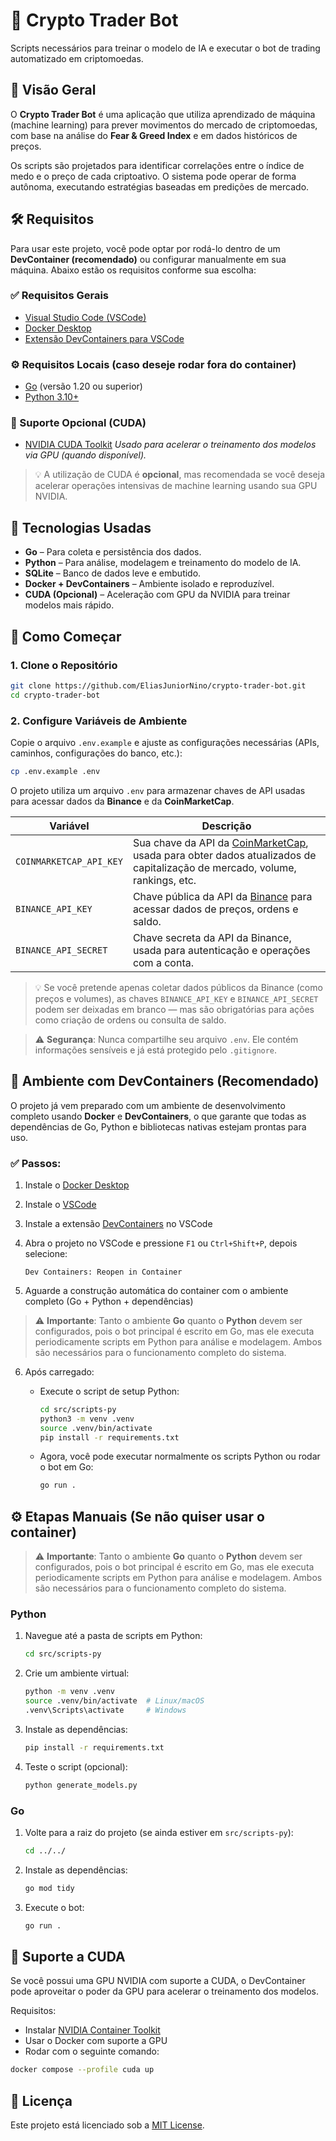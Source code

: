 # 🚀 Crypto Trader Bot

Scripts necessários para treinar o modelo de IA e executar o bot de trading automatizado em criptomoedas.

## 📌 Visão Geral

O **Crypto Trader Bot** é uma aplicação que utiliza aprendizado de máquina (machine learning) para prever movimentos do mercado de criptomoedas, com base na análise do **Fear & Greed Index** e em dados históricos de preços.

Os scripts são projetados para identificar correlações entre o índice de medo e o preço de cada criptoativo. O sistema pode operar de forma autônoma, executando estratégias baseadas em predições de mercado.

## 🛠️ Requisitos

Para usar este projeto, você pode optar por rodá-lo dentro de um **DevContainer (recomendado)** ou configurar manualmente em sua máquina. Abaixo estão os requisitos conforme sua escolha:

### ✅ Requisitos Gerais

* [Visual Studio Code (VSCode)](https://code.visualstudio.com/)
* [Docker Desktop](https://www.docker.com/products/docker-desktop)
* [Extensão DevContainers para VSCode](https://marketplace.visualstudio.com/items?itemName=ms-vscode-remote.remote-containers)

### ⚙️ Requisitos Locais (caso deseje rodar fora do container)

* [Go](https://golang.org/dl/) (versão 1.20 ou superior)
* [Python 3.10+](https://www.python.org/)

### 🚀 Suporte Opcional (CUDA)

* [NVIDIA CUDA Toolkit](https://developer.nvidia.com/cuda-downloads)
  *Usado para acelerar o treinamento dos modelos via GPU (quando disponível).*

> 💡 A utilização de CUDA é **opcional**, mas recomendada se você deseja acelerar operações intensivas de machine learning usando sua GPU NVIDIA.

## 🧪 Tecnologias Usadas

* **Go** – Para coleta e persistência dos dados.
* **Python** – Para análise, modelagem e treinamento do modelo de IA.
* **SQLite** – Banco de dados leve e embutido.
* **Docker + DevContainers** – Ambiente isolado e reproduzível.
* **CUDA (Opcional)** – Aceleração com GPU da NVIDIA para treinar modelos mais rápido.

## 🚀 Como Começar

### 1. Clone o Repositório

```bash
git clone https://github.com/EliasJuniorNino/crypto-trader-bot.git
cd crypto-trader-bot
```

### 2. Configure Variáveis de Ambiente

Copie o arquivo `.env.example` e ajuste as configurações necessárias (APIs, caminhos, configurações do banco, etc.):

```bash
cp .env.example .env
```

O projeto utiliza um arquivo `.env` para armazenar chaves de API usadas para acessar dados da **Binance** e da **CoinMarketCap**.

| Variável                | Descrição                                                                                                                                                   |
| ----------------------- | ----------------------------------------------------------------------------------------------------------------------------------------------------------- |
| `COINMARKETCAP_API_KEY` | Sua chave da API da [CoinMarketCap](https://coinmarketcap.com/api/), usada para obter dados atualizados de capitalização de mercado, volume, rankings, etc. |
| `BINANCE_API_KEY`       | Chave pública da API da [Binance](https://www.binance.com/en/support/faq/360002502072) para acessar dados de preços, ordens e saldo.                        |
| `BINANCE_API_SECRET`    | Chave secreta da API da Binance, usada para autenticação e operações com a conta.                                                                           |

> 💡 Se você pretende apenas coletar dados públicos da Binance (como preços e volumes), as chaves `BINANCE_API_KEY` e `BINANCE_API_SECRET` podem ser deixadas em branco — mas são obrigatórias para ações como criação de ordens ou consulta de saldo.

> ⚠️ **Segurança**: Nunca compartilhe seu arquivo `.env`. Ele contém informações sensíveis e já está protegido pelo `.gitignore`.

## 🐳 Ambiente com DevContainers (Recomendado)

O projeto já vem preparado com um ambiente de desenvolvimento completo usando **Docker** e **DevContainers**, o que garante que todas as dependências de Go, Python e bibliotecas nativas estejam prontas para uso.

### ✅ Passos:

1. Instale o [Docker Desktop](https://www.docker.com/products/docker-desktop)

2. Instale o [VSCode](https://code.visualstudio.com/)

3. Instale a extensão [DevContainers](https://marketplace.visualstudio.com/items?itemName=ms-vscode-remote.remote-containers) no VSCode

4. Abra o projeto no VSCode e pressione `F1` ou `Ctrl+Shift+P`, depois selecione:

   ```
   Dev Containers: Reopen in Container
   ```

5. Aguarde a construção automática do container com o ambiente completo (Go + Python + dependências)

> ⚠️ **Importante**: Tanto o ambiente **Go** quanto o **Python** devem ser configurados, pois o bot principal é escrito em Go, mas ele executa periodicamente scripts em Python para análise e modelagem. Ambos são necessários para o funcionamento completo do sistema.

6. Após carregado:

   * Execute o script de setup Python:

     ```bash
     cd src/scripts-py
     python3 -m venv .venv
     source .venv/bin/activate
     pip install -r requirements.txt
     ```

   * Agora, você pode executar normalmente os scripts Python ou rodar o bot em Go:

     ```bash
     go run .
     ```

## ⚙️ Etapas Manuais (Se não quiser usar o container)

> ⚠️ **Importante**: Tanto o ambiente **Go** quanto o **Python** devem ser configurados, pois o bot principal é escrito em Go, mas ele executa periodicamente scripts em Python para análise e modelagem. Ambos são necessários para o funcionamento completo do sistema.

### Python

1. Navegue até a pasta de scripts em Python:

   ```bash
   cd src/scripts-py
   ```

2. Crie um ambiente virtual:

   ```bash
   python -m venv .venv
   source .venv/bin/activate  # Linux/macOS
   .venv\Scripts\activate     # Windows
   ```

3. Instale as dependências:

   ```bash
   pip install -r requirements.txt
   ```

4. Teste o script (opcional):

   ```bash
   python generate_models.py
   ```

### Go

1. Volte para a raiz do projeto (se ainda estiver em `src/scripts-py`):

   ```bash
   cd ../../
   ```

2. Instale as dependências:

   ```bash
   go mod tidy
   ```

3. Execute o bot:

   ```bash
   go run .
   ```

## 🎁 Suporte a CUDA

Se você possui uma GPU NVIDIA com suporte a CUDA, o DevContainer pode aproveitar o poder da GPU para acelerar o treinamento dos modelos.

Requisitos:

* Instalar [NVIDIA Container Toolkit](https://docs.nvidia.com/datacenter/cloud-native/container-toolkit/install-guide.html)
* Usar o Docker com suporte a GPU
* Rodar com o seguinte comando:

```bash
docker compose --profile cuda up
```

## 📄 Licença

Este projeto está licenciado sob a [MIT License](LICENSE).
